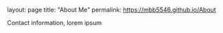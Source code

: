 layout: page
title: "About Me"
permalink: https://mbb5546.github.io/About

Contact information, lorem ipsum

